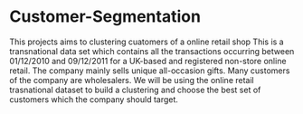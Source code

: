 # Customer-Segmentation
This projects aims to clustering cuatomers of a online retail shop This is a transnational data set which contains all the transactions occurring between 01/12/2010 and 09/12/2011 for a UK-based and registered non-store online retail. The company mainly sells unique all-occasion gifts. Many customers of the company are wholesalers. We will be using the online retail trasnational dataset to build a clustering and choose the best set of customers which the company should target.
